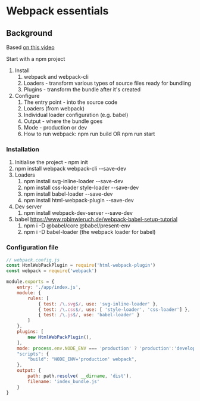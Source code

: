 # Webpack essentials

## Background

Based [on this video](https://www.youtube.com/watch?v=lFjinlwpcHY)

Start with a npm project 

1. Install 
   1. webpack and webpack-cli 
   2. Loaders - transform various types of source files ready for bundling
   3. Plugins - transform the bundle after it's created
2. Configure
   1. The entry point - into the source code
   2. Loaders (from webpack)
   3. Individual loader configuration (e.g. babel)
   4. Output - where the bundle goes
   5. Mode - production or dev
   6. How to run webpack: npm run build OR npm run start

### Installation

1. Initialise the project - npm init
2. npm install webpack webpack-cli --save-dev
3. Loaders
   1. npm install svg-inline-loader --save-dev
   2. npm install css-loader style-loader --save-dev
   3. npm install babel-loader --save-dev
   4. npm install html-webpack-plugin --save-dev
4. Dev server
   1. npm install webpack-dev-server --save-dev
5. babel https://www.robinwieruch.de/webpack-babel-setup-tutorial
   1. npm i -D @babel/core @babel/present-env
   2. npm i -D babel-loader    (the webpack loader for babel)


### Configuration file

```javascript
// webpack.config.js 
const HtmlWebPackPlugin = require('html-webpack-plugin')
const webpack = require('webpack')

module.exports = {
    entry: './app/index.js',
    module: {
        rules: [
            { test: /\.svg$/, use: 'svg-inline-loader' },
            { test: /\.css$/, use: [ 'style-loader', 'css-loader'] },
            { test: /\.js$/, use: 'babel-loader' }
        ]
    },
    plugins: [
        new HtmlWebPackPlugin(),
    ],
    mode: process.env.NODE_ENV === 'production' ? 'production':'development',
    "scripts": {
        "build": "NODE_ENV='production' webpack",
    },
    output: {
        path: path.resolve( __dirname, 'dist'),
        filename: 'index_bundle.js' 
    }
}
```
